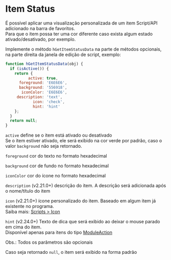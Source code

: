 # Item Status

É possível aplicar uma visualização personalizada de um item Script/API adicionado na barra de favoritos.<br>
Para que o item possa ter uma cor diferente caso exista algum estado ativado/desativado, por exemplo.

Implemente o método `hGetItemStatusData` na parte de métodos opcionais, na parte direita da janela de edição de script, exemplo:<br>

```javascript
function hGetItemStatusData(obj) {
  if (isActive()) {
    return {
          active: true,
      foreground: 'E6E6E6',
      background: '556918',
       iconColor: 'E6E6E6',
     description: 'text',
            icon: 'check',
            hint: 'hint'
    };
  }
  return null;
}

```
`active` define se o item está ativado ou desativado<br>
Se o item estiver ativado, ele será exibido na cor verde por padrão, caso o valor `background` não seja retornado.

`foreground` cor do texto no formato hexadecimal<br>

`background` cor de fundo no formato hexadecimal<br>

`iconColor` cor do ícone no formato hexadecimal<br>

`description` (v2.21.0+) descrição do item. A descrição será adicionada após o nome/título do item<br>

`icon` (v2.21.0+) ícone personalizado do item. Baseado em algum item já existente no programa.<br>
Saiba mais: [Scripts > Icon](https://github.com/holyrics/Scripts/blob/main/Icon.md)<br>

`hint` (v2.24.0+) Texto de dica que será exibido ao deixar o mouse parado em cima do item.<br>
Disponível apenas para itens do tipo [ModuleAction](https://github.com/holyrics/JSCommunity/tree/main/src/modules#moduleaction)<br>

Obs.: Todos os parâmetros são opcionais

Caso seja retornado `null`, o item será exibido na forma padrão
